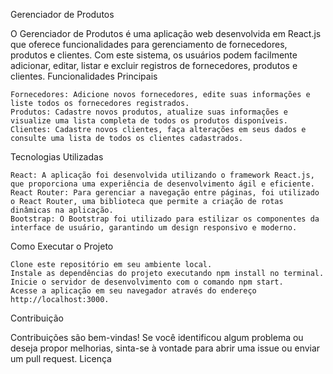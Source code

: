 Gerenciador de Produtos

O Gerenciador de Produtos é uma aplicação web desenvolvida em React.js que oferece funcionalidades para gerenciamento de fornecedores, produtos e clientes. Com este sistema, os usuários podem facilmente adicionar, editar, listar e excluir registros de fornecedores, produtos e clientes.
Funcionalidades Principais

    Fornecedores: Adicione novos fornecedores, edite suas informações e liste todos os fornecedores registrados.
    Produtos: Cadastre novos produtos, atualize suas informações e visualize uma lista completa de todos os produtos disponíveis.
    Clientes: Cadastre novos clientes, faça alterações em seus dados e consulte uma lista de todos os clientes cadastrados.

Tecnologias Utilizadas

    React: A aplicação foi desenvolvida utilizando o framework React.js, que proporciona uma experiência de desenvolvimento ágil e eficiente.
    React Router: Para gerenciar a navegação entre páginas, foi utilizado o React Router, uma biblioteca que permite a criação de rotas dinâmicas na aplicação.
    Bootstrap: O Bootstrap foi utilizado para estilizar os componentes da interface de usuário, garantindo um design responsivo e moderno.

Como Executar o Projeto

    Clone este repositório em seu ambiente local.
    Instale as dependências do projeto executando npm install no terminal.
    Inicie o servidor de desenvolvimento com o comando npm start.
    Acesse a aplicação em seu navegador através do endereço http://localhost:3000.

Contribuição

Contribuições são bem-vindas! Se você identificou algum problema ou deseja propor melhorias, sinta-se à vontade para abrir uma issue ou enviar um pull request.
Licença

